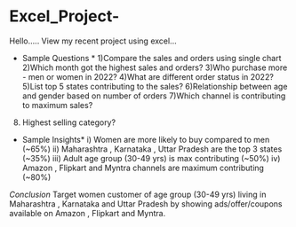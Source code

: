 # Excel_Project-

Hello.....
View my recent project using excel...

* Sample Questions *
1)Compare the sales and orders using single chart
2)Which month got the highest sales and orders?
3)Who purchase more - men or women in 2022?
4)What are different order status in 2022?
5)List top 5 states contributing to the sales?
6)Relationship between age and gender based on number of orders
7)Which channel is contributing to maximum sales?
8) Highest selling category?

* Sample Insights*
i) Women are more likely to buy compared to men (~65%)
ii) Maharashtra , Karnataka , Uttar Pradesh are the top 3 states (~35%)
iii) Adult age group (30-49 yrs) is max contributing (~50%)
iv) Amazon , Flipkart and Myntra channels are maximum contributing (~80%)

*Conclusion*
Target women customer of age group (30-49 yrs) living in Maharashtra , Karnataka and Uttar Pradesh by showing ads/offer/coupons available on Amazon , Flipkart and Myntra. 



